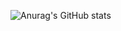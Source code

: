 
![Anurag's GitHub stats](https://github-readme-stats.vercel.app/api?username=rzdtjb&show_icons=true&theme=radical)


<!---
rzdtjb/rzdtjb is a ✨ special ✨ repository because its `README.md` (this file) appears on your GitHub profile.
You can click the Preview link to take a look at your changes.
--->

